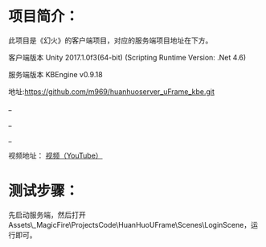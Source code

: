 项目简介：
==
此项目是《幻火》的客户端项目，对应的服务端项目地址在下方。

客户端版本 Unity 2017.1.0f3(64-bit) (Scripting Runtime Version: .Net 4.6)

服务端版本 KBEngine v0.9.18

地址:https://github.com/m969/huanhuoserver_uFrame_kbe.git
 
_
 
_
 
_

视频地址：
[视频（YouTube）](https://www.youtube.com/watch?v=U92KrtGQ5Mc&list=PLS2_hNFiin5IKlV_yDac1wAH_3L12Mk_N)

测试步骤：
==
先启动服务端，然后打开Assets\\_MagicFire\ProjectsCode\HuanHuoUFrame\Scenes\LoginScene，运行即可。
